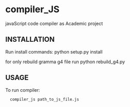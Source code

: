 # compiler_JS
javaScript code compiler as Academic project

INSTALLATION
------------
Run install commands:
      python setup.py install

for only rebuild gramma g4 file run
      python rebuild_g4.py

USAGE
------------
To run compiler:

      compiler_js path_to_js_file.js